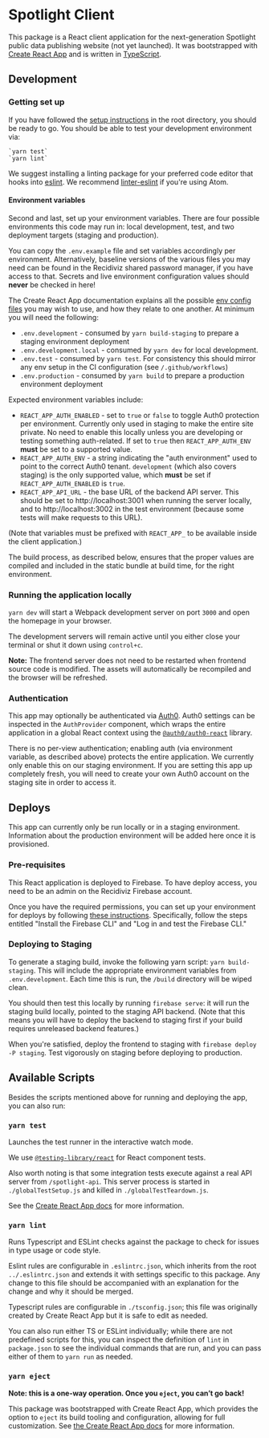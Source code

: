 # Spotlight Client

This package is a React client application for the next-generation Spotlight public data publishing website (not yet launched). It was bootstrapped with [Create React App](https://github.com/facebook/create-react-app) and is written in [TypeScript](https://www.typescriptlang.org/docs).

## Development

### Getting set up

If you have followed the [setup instructions](../README.md#getting-set-up) in the root directory, you should be ready to go. You should be able to test your development environment via:

    `yarn test`
    `yarn lint`

We suggest installing a linting package for your preferred code editor that hooks into [eslint](#yarn-lint). We recommend [linter-eslint](https://atom.io/packages/linter-eslint) if you're using Atom.

#### Environment variables

Second and last, set up your environment variables. There are four possible environments this code may run in: local development, test, and two deployment targets (staging and production).

You can copy the `.env.example` file and set variables accordingly per environment. Alternatively, baseline versions of the various files you may need can be found in the Recidiviz shared password manager, if you have access to that. Secrets and live environment configuration values should **never** be checked in here!

The Create React App documentation explains all the possible [env config files](https://create-react-app.dev/docs/adding-custom-environment-variables#what-other-env-files-can-be-used) you may wish to use, and how they relate to one another. At minimum you will need the following:

- `.env.development` - consumed by `yarn build-staging` to prepare a staging environment deployment
- `.env.development.local` - consumed by `yarn dev` for local development.
- `.env.test` - consumed by `yarn test`. For consistency this should mirror any env setup in the CI configuration (see `/.github/workflows`)
- `.env.production` - consumed by `yarn build` to prepare a production environment deployment

Expected environment variables include:

- `REACT_APP_AUTH_ENABLED` - set to `true` or `false` to toggle Auth0 protection per environment. Currently only used in staging to make the entire site private. No need to enable this locally unless you are developing or testing something auth-related. If set to `true` then `REACT_APP_AUTH_ENV` **must** be set to a supported value.
- `REACT_APP_AUTH_ENV` - a string indicating the "auth environment" used to point to the correct Auth0 tenant. `development` (which also covers staging) is the only supported value, which **must** be set if `REACT_APP_AUTH_ENABLED` is `true`.
- `REACT_APP_API_URL` - the base URL of the backend API server. This should be set to http://localhost:3001 when running the server locally, and to http://localhost:3002 in the test environment (because some tests will make requests to this URL).

(Note that variables must be prefixed with `REACT_APP_` to be available inside the client application.)

The build process, as described below, ensures that the proper values are compiled and included in the static bundle at build time, for the right environment.

### Running the application locally

`yarn dev` will start a Webpack development server on port `3000` and open the homepage in your browser.

The development servers will remain active until you either close your terminal or shut it down using `control+c`.

**Note:** The frontend server does not need to be restarted when frontend source code is modified. The assets will automatically be recompiled and the browser will be refreshed.

### Authentication

This app may optionally be authenticated via [Auth0](https://auth0.com/). Auth0 settings can be inspected in the `AuthProvider` component, which wraps the entire application in a global React context using the [`@auth0/auth0-react`](https://www.npmjs.com/package/@auth0/auth0-react) library.

There is no per-view authentication; enabling auth (via environment variable, as described above) protects the entire application. We currently only enable this on our staging environment. If you are setting this app up completely fresh, you will need to create your own Auth0 account on the staging site in order to access it.

## Deploys

This app can currently only be run locally or in a staging environment. Information about the production environment will be added here once it is provisioned.

### Pre-requisites

This React application is deployed to Firebase. To have deploy access, you need to be an admin on the Recidiviz Firebase account.

Once you have the required permissions, you can set up your environment for deploys by following [these instructions](https://firebase.google.com/docs/cli?install-cli-mac-linux). Specifically, follow the steps entitled "Install the Firebase CLI" and "Log in and test the Firebase CLI."

### Deploying to Staging

To generate a staging build, invoke the following yarn script: `yarn build-staging`. This will include the appropriate environment variables from `.env.development`. Each time this is run, the `/build` directory will be wiped clean.

You should then test this locally by running `firebase serve`: it will run the staging build locally, pointed to the staging API backend. (Note that this means you will have to deploy the backend to staging first if your build requires unreleased backend features.)

When you're satisfied, deploy the frontend to staging with `firebase deploy -P staging`. Test vigorously on staging before deploying to production.

## Available Scripts

Besides the scripts mentioned above for running and deploying the app, you can also run:

### `yarn test`

Launches the test runner in the interactive watch mode.

We use [`@testing-library/react`](https://testing-library.com/docs/react-testing-library/intro) for React component tests.

Also worth noting is that some integration tests execute against a real API server from `/spotlight-api`. This server process is started in `./globalTestSetup.js` and killed in `./globalTestTeardown.js`.

See the [Create React App docs](https://facebook.github.io/create-react-app/docs/running-tests) for more information.

### `yarn lint`

Runs Typescript and ESLint checks against the package to check for issues in type usage or code style.

Eslint rules are configurable in `.eslintrc.json`, which inherits from the root `../.eslintrc.json` and extends it with settings specific to this package. Any change to this file should be accompanied with an explanation for the change and why it should be merged.

Typescript rules are configurable in `./tsconfig.json`; this file was originally created by Create React App but it is safe to edit as needed.

You can also run either TS or ESLint individually; while there are not predefined scripts for this, you can inspect the definition of `lint` in `package.json` to see the individual commands that are run, and you can pass either of them to `yarn run` as needed.

### `yarn eject`

**Note: this is a one-way operation. Once you `eject`, you can’t go back!**

This package was bootstrapped with Create React App, which provides the option to `eject` its build tooling and configuration, allowing for full customization. See [the Create React App docs](https://create-react-app.dev/docs/available-scripts#npm-run-eject) for more information.
